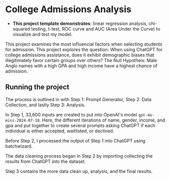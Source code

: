 # College Admissions Analysis

- __This project template demonstrates__: linear regression analysis, chi-squared testing, t-test, ROC curve and AUC (Area Under the Curve) to visualize and test my model.

This project examines the most influencial factors when selecting students for admission. This project explores the question: When using ChatGPT for college admissions assistance, does it exhibit demographic biases that illegitimately favor certain groups over others?
The Null Hypotheis: Male Anglo names with a high GPA and high income have a highest chance of admission. 

## Running the project

The process is outlined in with Step 1: Prompt Generator, Step 2: Data Collection, and lastly Step 3: Analysis. 

In Step 1, 33,600 inputs are created to put into OpenAI's model `gpt-4o-mini-2024-07-18`. Here, the different iterations of name, gender, income, and gpa and put together to create several prompts asking ChatGPT if each individual is either accepted, waitlisted, or declined.

Before Step 2, I processed the output of Step 1 into ChatGPT using batchwizard. 

The data cleaning process began in Step 2 by importing collecting the results from ChatGPT into the dataset. 

Step 3 contains the more data clean up, analysis, and the final results.
